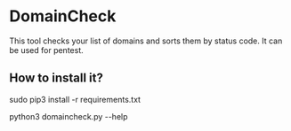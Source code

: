 # DomainCheck
This tool checks your list of domains and sorts them by status code. 
It can be used for pentest.

## How to install it?
sudo pip3 install -r requirements.txt

python3 domaincheck.py --help

